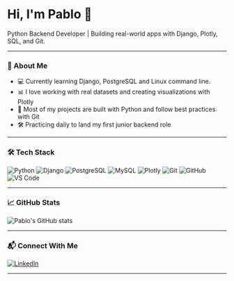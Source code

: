 # Hi, I'm Pablo 👋

Python Backend Developer | Building real-world apps with Django, Plotly, SQL, and Git.

---

### 🧠 About Me

- 💻 Currently learning Django, PostgreSQL and Linux command line.  
- 📊 I love working with real datasets and creating visualizations with Plotly  
- 🐍 Most of my projects are built with Python and follow best practices with Git  
- 🛠️ Practicing daily to land my first junior backend role  

---

### 🛠️ Tech Stack

![Python](https://img.shields.io/badge/Python-3776AB?style=for-the-badge&logo=python&logoColor=white)
![Django](https://img.shields.io/badge/Django-092E20?style=for-the-badge&logo=django&logoColor=white)
![PostgreSQL](https://img.shields.io/badge/PostgreSQL-4169E1?style=for-the-badge&logo=postgresql&logoColor=white)
![MySQL](https://img.shields.io/badge/MySQL-005C84?style=for-the-badge&logo=mysql&logoColor=white)
![Plotly](https://img.shields.io/badge/Plotly-3F4F75?style=for-the-badge&logo=plotly&logoColor=white)
![Git](https://img.shields.io/badge/Git-F05032?style=for-the-badge&logo=git&logoColor=white)
![GitHub](https://img.shields.io/badge/GitHub-181717?style=for-the-badge&logo=github&logoColor=white)
![VS Code](https://img.shields.io/badge/VS_Code-007ACC?style=for-the-badge&logo=visualstudiocode&logoColor=white)

---

### 📈 GitHub Stats

![Pablo's GitHub stats](https://github-readme-stats.vercel.app/api?username=pablo727&show_icons=true&theme=github_dark)

---

### 📬 Connect With Me

[![LinkedIn](https://img.shields.io/badge/LinkedIn-blue?style=for-the-badge&logo=linkedin&logoColor=white)](https://www.linkedin.com/in/pablo-rodriguez-sanz-550286292/)

---
